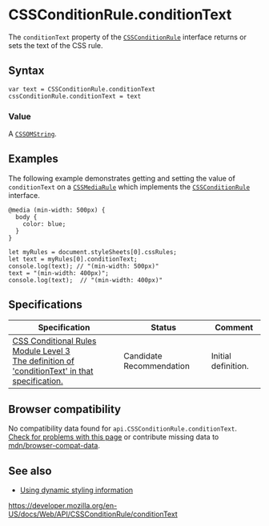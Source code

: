 # CSSConditionRule.conditionText

The `conditionText` property of the [`CSSConditionRule`](../cssconditionrule) interface returns or sets the text of the CSS rule.

## Syntax

    var text = CSSConditionRule.conditionText
    cssConditionRule.conditionText = text

### Value

A [`CSSOMString`](../cssomstring).

## Examples

The following example demonstrates getting and setting the value of `conditionText` on a [`CSSMediaRule`](../cssmediarule) which implements the [`CSSConditionRule`](../cssconditionrule) interface.

    @media (min-width: 500px) {
      body {
        color: blue;
      }
    }

    let myRules = document.styleSheets[0].cssRules;
    let text = myRules[0].conditionText;
    console.log(text); // "(min-width: 500px)"
    text = "(min-width: 400px)";
    console.log(text);  // "(min-width: 400px)"

## Specifications

<table><thead><tr class="header"><th>Specification</th><th>Status</th><th>Comment</th></tr></thead><tbody><tr class="odd"><td><a href="https://drafts.csswg.org/css-conditional-3/#dom-cssconditionrule-conditiontext">CSS Conditional Rules Module Level 3<br />
<span class="small">The definition of 'conditionText' in that specification.</span></a></td><td><span class="spec-cr">Candidate Recommendation</span></td><td>Initial definition.</td></tr></tbody></table>

## Browser compatibility

No compatibility data found for `api.CSSConditionRule.conditionText`.  
[Check for problems with this page](#on-github) or contribute missing data to [mdn/browser-compat-data](https://github.com/mdn/browser-compat-data).

## See also

- [Using dynamic styling information](../css_object_model/using_dynamic_styling_information)

<a href="https://developer.mozilla.org/en-US/docs/Web/API/CSSConditionRule/conditionText" class="_attribution-link">https://developer.mozilla.org/en-US/docs/Web/API/CSSConditionRule/conditionText</a>
